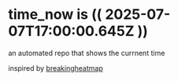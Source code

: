 # time_now is (( 2025-07-07T17:00:00.645Z ))

an automated repo that shows the currnent time

inspired by [breakingheatmap](https://github.com/breakingheatmap/breakingheatmap)